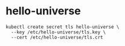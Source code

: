 # hello-universe

```
kubectl create secret tls hello-universe \
  --key /etc/hello-universe/tls.key \
  --cert /etc/hello-universe/tls.crt
```
